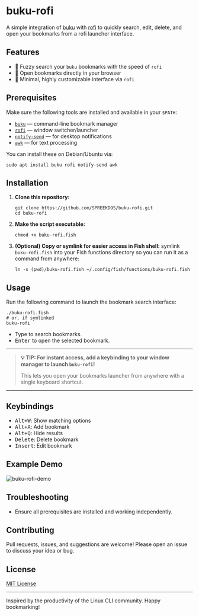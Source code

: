 # buku-rofi

A simple integration of [buku](https://github.com/jarun/buku) with [rofi](https://github.com/davatorium/rofi) to quickly search, edit, delete, and open your bookmarks from a rofi launcher interface.

## Features

- 🚀 Fuzzy search your `buku` bookmarks with the speed of `rofi`
- 🔗 Open bookmarks directly in your browser
- 🎨 Minimal, highly customizable interface via `rofi`
## Prerequisites

Make sure the following tools are installed and available in your `$PATH`:

- [`buku`](https://github.com/jarun/buku) — command-line bookmark manager
- [`rofi`](https://github.com/davatorium/rofi) — window switcher/launcher
- [`notify-send`](https://man7.org/linux/man-pages/man1/notify-send.1.html) — for desktop notifications
- [`awk`](https://www.gnu.org/software/gawk/) — for text processing

You can install these on Debian/Ubuntu via:

```fish
sudo apt install buku rofi notify-send awk
```

## Installation

1. **Clone this repository:**
   ```fish
   git clone https://github.com/SPREEKDOS/buku-rofi.git
   cd buku-rofi
   ```

2. **Make the script executable:**
   ```fish
   chmod +x buku-rofi.fish
   ```

3. **(Optional) Copy or symlink for easier access in Fish shell:**
   symlink `buku-rofi.fish` into your Fish functions directory so you can run it as a command from anywhere:
   ```fish
   ln -s (pwd)/buku-rofi.fish ~/.config/fish/functions/buku-rofi.fish
   ```

## Usage

Run the following command to launch the bookmark search interface:

```fish
./buku-rofi.fish
# or, if symlinked
buku-rofi
```

- Type to search bookmarks.
- <kbd>Enter</kbd> to open the selected bookmark.

---

> **💡 TIP: For instant access, add a keybinding to your window manager to launch `buku-rofi`!**
>
> This lets you open your bookmarks launcher from anywhere with a single keyboard shortcut.

---

## Keybindings

- <kbd>Alt+W</kbd>: Show matching options
- <kbd>Alt+A</kbd>: Add bookmark
- <kbd>Alt+Q</kbd>: Hide results
- <kbd>Delete</kbd>: Delete bookmark
- <kbd>Insert</kbd>: Edit bookmark

## Example Demo

![buku-rofi-demo](docs/demo.gif)

## Troubleshooting

- Ensure all prerequisites are installed and working independently.

## Contributing

Pull requests, issues, and suggestions are welcome! Please open an issue to discuss your idea or bug.

## License

[MIT License](LICENSE)

---

Inspired by the productivity of the Linux CLI community. Happy bookmarking!
